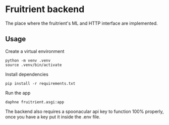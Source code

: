 # Fruitrient backend

The place where the fruitrient's ML and HTTP interface are implemented.

## Usage
Create a virtual environment
```
python -m venv .venv
source .venv/bin/activate
```
Install dependencies
```
pip install -r requirements.txt
```
Run the app
```
daphne fruitrient.asgi:app
```

The backend also requires a spoonacular api key to function 100% properly, once you have a key put it inside the .env file.

